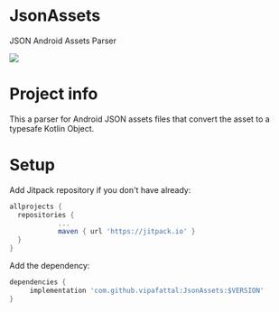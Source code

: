 # JsonAssets
JSON Android Assets Parser 

[![](https://jitpack.io/v/vipafattal/JsonAssets.svg)](https://jitpack.io/#vipafattal/JsonAssets)

# Project info
This a parser for Android JSON assets files that convert the asset to a typesafe Kotlin Object.

# Setup 

Add Jitpack repository if you don't have already:

```groovy
allprojects {
  repositories {
			...
			maven { url 'https://jitpack.io' }
  }
}
```

Add the dependency:

```groovy
dependencies {
     implementation 'com.github.vipafattal:JsonAssets:$VERSION'
}
```

